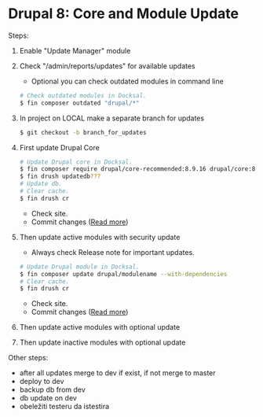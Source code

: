 # Drupal 8: Core and Module Update

Steps:
1. Enable "Update Manager" module
2. Check "/admin/reports/updates" for available updates
    - Optional you can check outdated modules in command line
  
    ```bash
    # Check outdated modules in Docksal. 
    $ fin composer outdated "drupal/*"
    ```

3. In project on LOCAL make a separate branch for updates

    ```bash
    $ git checkout -b branch_for_updates
    ```

4. First update Drupal Core
  
    ```bash
    # Update Drupal core in Docksal.
    $ fin composer require drupal/core-recommended:8.9.16 drupal/core:8.9.16 --update-with-all-dependencies
    $ fin drush updatedb???
    # Update db.
    # Clear cache.
    $ fin drush cr
    ```
    * Check site.
    * Commit changes ([Read more](../git/README.md))

5. Then update active modules with security update

    * Always check Release note for important updates.
  
    ```bash
    # Update Drupal module in Docksal.
    $ fin composer update drupal/modulename --with-dependencies
    # Clear cache.
    $ fin drush cr

    ```
    * Check site.
    * Commit changes ([Read more](../git/README.md))

6. Then update active modules with optional update

7. Then update inactive modules with optional update

Other steps:

* after all updates merge to dev if exist, if not merge to master
* deploy to dev
* backup db from dev
* db update on dev
* obeležiti testeru da istestira
